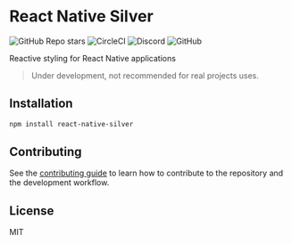 # React Native Silver

![GitHub Repo stars](https://img.shields.io/github/stars/ehsanbigzad/react-native-silver?style=flat-square)
![CircleCI](https://img.shields.io/circleci/build/github/ehsanbigzad/react-native-silver?style=flat-square&token=305ece18a287e361001a422265f8755c74c8ab13)
![Discord](https://img.shields.io/discord/1022436158438912102?color=%237289da&style=flat-square)
![GitHub](https://img.shields.io/github/license/ehsanbigzad/react-native-silver?style=flat-square)

Reactive styling for React Native applications

> Under development, not recommended for real projects uses.

## Installation

```sh
npm install react-native-silver
```

## Contributing

See the [contributing guide](CONTRIBUTING.md) to learn how to contribute to the repository and the development workflow.

## License

MIT